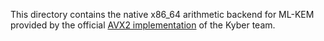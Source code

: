 [//]: # (SPDX-License-Identifier: CC-BY-4.0)

This directory contains the native x86_64 arithmetic backend for ML-KEM provided by the official [AVX2
implementation](https://github.com/pq-crystals/kyber/tree/main/avx2) of the Kyber team.
